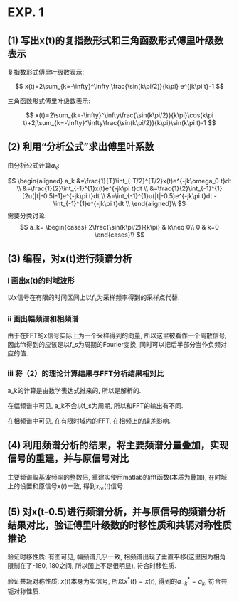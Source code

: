# EXP. 1

## (1) 写出x(t)的复指数形式和三角函数形式傅里叶级数表示

复指数形式傅里叶级数表示:

$$
x(t)=2\sum_{k=-\infty}^\infty \frac{\sin(k\pi/2)}{k\pi} e^{jk\pi t}-1
$$

三角函数形式傅里叶级数表示:

$$
x(t)=2\sum_{k=-\infty}^\infty\frac{\sin(k\pi/2)}{k\pi}\cos(k\pi t)+2j\sum_{k=-\infty}^\infty\frac{\sin(k\pi/2)}{k\pi}\sin(k\pi t)-1
$$

## (2) 利用“分析公式”求出傅里叶系数

由分析公式计算$a_k$:

$$
\begin{aligned}
a_k
&=\frac{1}{T}\int_{-T/2}^{T/2}x(t)e^{-jk\omega_0 t}dt \\
&=\frac{1}{2}\int_{-1}^{1}x(t)e^{-jk\pi t}dt \\
&=\frac{1}{2}\int_{-1}^{1}[2u(|t|-0.5)-1]e^{-jk\pi t}dt \\
&=\int_{-1}^{1}u(|t|-0.5)e^{-jk\pi t}dt - \int_{-1}^{1}e^{-jk\pi t}dt \\
\end{aligned}\\
$$
需要分类讨论:
$$
a_k=
\begin{cases}
2\frac{\sin(k\pi/2)}{k\pi} & k\neq 0\\
0 & k=0
\end{cases}\\
$$

## (3) 编程，对x(t)进行频谱分析

### i 画出x(t)的时域波形

以x信号在有限的时间区间上以$f_s$为采样频率得到的采样点代替.

### ii 画出幅频谱和相频谱

由于在FFT的x信号实际上为一个采样得到的向量, 所以这里被看作一个离散信号, 因此fft得到的应该是以f_s为周期的Fourier变换, 同时可以把后半部分当作负频对应的值.

### iii 将（2）的理论计算结果与FFT分析结果相对比

a_k的计算是由数学表达式推来的, 所以是解析的.

在幅频谱中可见, a_k不会以f_s为周期, 所以和FFT的输出有不同.

在相频谱中可见, 在有限时域内的FFT, 在相频上的误差影响.

## (4) 利用频谱分析的结果，将主要频谱分量叠加，实现信号的重建，并与原信号对比

主要频谱取基波频率的整数倍, 重建实使用matlab的ifft函数(本质为叠加), 在时域上的设置和原信号$x(t)$一致, 得到$x_{re}(t)$信号.

## (5) 对x(t-0.5)进行频谱分析，并与原信号的频谱分析结果对比，验证傅里叶级数的时移性质和共轭对称性质推论

验证时移性质: 有图可见, 幅频谱几乎一致, 相频谱出现了垂直平移(这里因为相角限制在了-180, 180之间, 所以图上不是很明显), 符合时移性质.

验证共轭对称性质: $x(t)$本身为实信号, 所以$x^*(t)=x(t)$, 得到的$a^*_{-k}=a_{k}$, 符合共轭对称性质.
